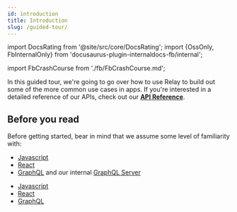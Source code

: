 ```yaml
---
id: introduction
title: Introduction
slug: /guided-tour/
---
```


import DocsRating from '@site/src/core/DocsRating';
import {OssOnly, FbInternalOnly} from 'docusaurus-plugin-internaldocs-fb/internal';

import FbCrashCourse from './fb/FbCrashCourse.md';

In this guided tour, we're going to go over how to use Relay to build out some of the more common use cases in apps. If you're interested in a detailed reference of our APIs, check out our **[API Reference](../api-reference/relay-environment-provider/)**.


## Before you read

Before getting started, bear in mind that we assume some level of familiarity with:

<FbInternalOnly>

* [Javascript](https://our.internmc.facebook.com/intern/wiki/JavaScript/)
* [React](https://our.internmc.facebook.com/intern/wiki/ReactGuide/)
* [GraphQL](https://our.internmc.facebook.com/intern/wiki/GraphQL/) and our internal [GraphQL Server](https://our.internmc.facebook.com/intern/wiki/Graphql-for-hack-developers/)

</FbInternalOnly>

<OssOnly>

* [Javascript](https://felix-kling.de/jsbasics/)
* [React](https://reactjs.org/docs/getting-started.html)
* [GraphQL](https://graphql.org/learn/)

</OssOnly>

<FbCrashCourse />

<DocsRating />

